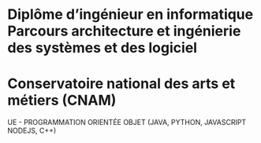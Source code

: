 # Diplôme d’ingénieur en informatique Parcours architecture et ingénierie des systèmes et des logiciel

# Conservatoire national des arts et métiers (CNAM)

UE - PROGRAMMATION ORIENTÉE OBJET (JAVA, PYTHON, JAVASCRIPT NODEJS, C++)
